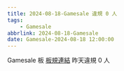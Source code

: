 ```yaml
---
title: 2024-08-18-Gamesale 違規 0 人
tags:
    - Gamesale
abbrlink: 2024-08-18-Gamesale
date: Gamesale-2024-08-18 12:00:00
---
```

Gamesale 板 [板規連結](https://www.ptt.cc/bbs/Gossiping/M.1637425085.A.07D.html)
昨天違規 0 人
